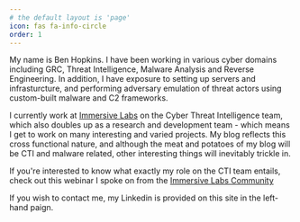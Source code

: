 ```yaml
---
# the default layout is 'page'
icon: fas fa-info-circle
order: 1
---
```


My name is Ben Hopkins. I have been working in various cyber domains including GRC, Threat Intelligence, Malware Analysis and Reverse Engineering. In addition, I have exposure to setting up servers and infrasturcture, and performing adversary emulation of threat actors using custom-built malware and C2 frameworks.

I currently work at [Immersive Labs](https://www.immersivelabs.com/) on the Cyber Threat Intelligence team, which also doubles up as a research and development team - which means I get to work on many interesting and varied projects. My blog reflects this cross functional nature, and although the meat and potatoes of my blog will be CTI and malware related, other interesting things will inevitably trickle in.

If you're interested to know what exactly my role on the CTI team entails, check out this webinar I spoke on from the [Immersive Labs Community](https://community.immersivelabs.com/event/community-events/operational-cti-how-immersive-builds-labs-for-real-world-threat-preparedness/1131)

If you wish to contact me, my Linkedin is provided on this site in the left-hand paign.



